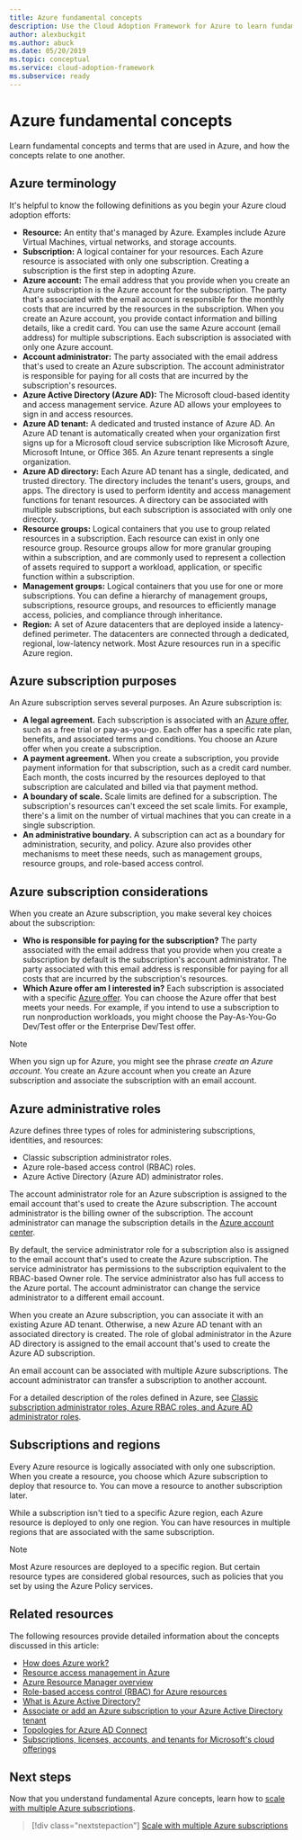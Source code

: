 ```yaml
---
title: Azure fundamental concepts
description: Use the Cloud Adoption Framework for Azure to learn fundamental concepts and terms used in Azure, and how the concepts relate to one another.
author: alexbuckgit
ms.author: abuck
ms.date: 05/20/2019
ms.topic: conceptual
ms.service: cloud-adoption-framework
ms.subservice: ready
---
```


# Azure fundamental concepts

Learn fundamental concepts and terms that are used in Azure, and how the concepts relate to one another.

## Azure terminology

It's helpful to know the following definitions as you begin your Azure cloud adoption efforts:

- **Resource:** An entity that's managed by Azure. Examples include Azure Virtual Machines, virtual networks, and storage accounts.
- **Subscription:** A logical container for your resources. Each Azure resource is associated with only one subscription. Creating a subscription is the first step in adopting Azure.
- **Azure account:** The email address that you provide when you create an Azure subscription is the Azure account for the subscription. The party that's associated with the email account is responsible for the monthly costs that are incurred by the resources in the subscription. When you create an Azure account, you provide contact information and billing details, like a credit card. You can use the same Azure account (email address) for multiple subscriptions. Each subscription is associated with only one Azure account.
- **Account administrator:** The party associated with the email address that's used to create an Azure subscription. The account administrator is responsible for paying for all costs that are incurred by the subscription's resources.
- **Azure Active Directory (Azure AD):** The Microsoft cloud-based identity and access management service. Azure AD allows your employees to sign in and access resources.
- **Azure AD tenant:** A dedicated and trusted instance of Azure AD. An Azure AD tenant is automatically created when your organization first signs up for a Microsoft cloud service subscription like Microsoft Azure, Microsoft Intune, or Office 365. An Azure tenant represents a single organization.
- **Azure AD directory:** Each Azure AD tenant has a single, dedicated, and trusted directory. The directory includes the tenant's users, groups, and apps. The directory is used to perform identity and access management functions for tenant resources. A directory can be associated with multiple subscriptions, but each subscription is associated with only one directory.
- **Resource groups:** Logical containers that you use to group related resources in a subscription. Each resource can exist in only one resource group. Resource groups allow for more granular grouping within a subscription, and are commonly used to represent a collection of assets required to support a workload, application, or specific function within a subscription.
- **Management groups:** Logical containers that you use for one or more subscriptions. You can define a hierarchy of management groups, subscriptions, resource groups, and resources to efficiently manage access, policies, and compliance through inheritance.
- **Region:** A set of Azure datacenters that are deployed inside a latency-defined perimeter. The datacenters are connected through a dedicated, regional, low-latency network. Most Azure resources run in a specific Azure region.

## Azure subscription purposes

An Azure subscription serves several purposes. An Azure subscription is:

- **A legal agreement.** Each subscription is associated with an [Azure offer](https://azure.microsoft.com/support/legal/offer-details), such as a free trial or pay-as-you-go. Each offer has a specific rate plan, benefits, and associated terms and conditions. You choose an Azure offer when you create a subscription.
- **A payment agreement.** When you create a subscription, you provide payment information for that subscription, such as a credit card number. Each month, the costs incurred by the resources deployed to that subscription are calculated and billed via that payment method.
- **A boundary of scale.** Scale limits are defined for a subscription. The subscription's resources can't exceed the set scale limits. For example, there's a limit on the number of virtual machines that you can create in a single subscription.
- **An administrative boundary.** A subscription can act as a boundary for administration, security, and policy. Azure also provides other mechanisms to meet these needs, such as management groups, resource groups, and role-based access control.

## Azure subscription considerations

When you create an Azure subscription, you make several key choices about the subscription:

- **Who is responsible for paying for the subscription?** The party associated with the email address that you provide when you create a subscription by default is the subscription's account administrator. The party associated with this email address is responsible for paying for all costs that are incurred by the subscription's resources.
- **Which Azure offer am I interested in?** Each subscription is associated with a specific [Azure offer](https://azure.microsoft.com/support/legal/offer-details). You can choose the Azure offer that best meets your needs. For example, if you intend to use a subscription to run nonproduction workloads, you might choose the Pay-As-You-Go Dev/Test offer or the Enterprise Dev/Test offer.

> [!NOTE]
> When you sign up for Azure, you might see the phrase _create an Azure account_. You create an Azure account when you create an Azure subscription and associate the subscription with an email account.

## Azure administrative roles

Azure defines three types of roles for administering subscriptions, identities, and resources:

- Classic subscription administrator roles.
- Azure role-based access control (RBAC) roles.
- Azure Active Directory (Azure AD) administrator roles.

The account administrator role for an Azure subscription is assigned to the email account that's used to create the Azure subscription. The account administrator is the billing owner of the subscription. The account administrator can manage the subscription details in the [Azure account center](https://account.azure.com/subscriptions).

By default, the service administrator role for a subscription also is assigned to the email account that's used to create the Azure subscription. The service administrator has permissions to the subscription equivalent to the RBAC-based Owner role. The service administrator also has full access to the Azure portal. The account administrator can change the service administrator to a different email account.

When you create an Azure subscription, you can associate it with an existing Azure AD tenant. Otherwise, a new Azure AD tenant with an associated directory is created. The role of global administrator in the Azure AD directory is assigned to the email account that's used to create the Azure AD subscription.

An email account can be associated with multiple Azure subscriptions. The account administrator can transfer a subscription to another account.

For a detailed description of the roles defined in Azure, see [Classic subscription administrator roles, Azure RBAC roles, and Azure AD administrator roles](https://docs.microsoft.com/azure/role-based-access-control/rbac-and-directory-admin-roles).

## Subscriptions and regions

Every Azure resource is logically associated with only one subscription. When you create a resource, you choose which Azure subscription to deploy that resource to. You can move a resource to another subscription later.

While a subscription isn't tied to a specific Azure region, each Azure resource is deployed to only one region. You can have resources in multiple regions that are associated with the same subscription.

> [!NOTE]
> Most Azure resources are deployed to a specific region. But certain resource types are considered global resources, such as policies that you set by using the Azure Policy services.

## Related resources

The following resources provide detailed information about the concepts discussed in this article:

- [How does Azure work?](../../get-started/what-is-azure.md)
- [Resource access management in Azure](../../govern/resource-consistency/resource-access-management.md)
- [Azure Resource Manager overview](https://docs.microsoft.com/azure/azure-resource-manager/management/overview)
- [Role-based access control (RBAC) for Azure resources](https://docs.microsoft.com/azure/role-based-access-control/overview)
- [What is Azure Active Directory?](https://docs.microsoft.com/azure/active-directory/fundamentals/active-directory-whatis)
- [Associate or add an Azure subscription to your Azure Active Directory tenant](https://docs.microsoft.com/azure/active-directory/fundamentals/active-directory-how-subscriptions-associated-directory)
- [Topologies for Azure AD Connect](https://docs.microsoft.com/azure/active-directory/hybrid/plan-connect-topologies)
- [Subscriptions, licenses, accounts, and tenants for Microsoft's cloud offerings](https://docs.microsoft.com/office365/enterprise/subscriptions-licenses-accounts-and-tenants-for-microsoft-cloud-offerings)

## Next steps

Now that you understand fundamental Azure concepts, learn how to [scale with multiple Azure subscriptions](../azure-best-practices/scale-subscriptions.md).

> [!div class="nextstepaction"]
> [Scale with multiple Azure subscriptions](../azure-best-practices/scale-subscriptions.md)
